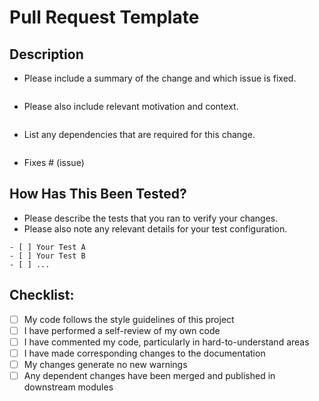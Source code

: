 # Pull Request Template

## Description

* Please include a summary of the change and which issue is fixed.
```

```
* Please also include relevant motivation and context.
```

```
* List any dependencies that are required for this change.
```

```
- Fixes # (issue)

## How Has This Been Tested?
* Please describe the tests that you ran to verify your changes.
* Please also note any relevant details for your test configuration.
```
- [ ] Your Test A
- [ ] Your Test B
- [ ] ...
```

## Checklist:

- [ ] My code follows the style guidelines of this project
- [ ] I have performed a self-review of my own code
- [ ] I have commented my code, particularly in hard-to-understand areas
- [ ] I have made corresponding changes to the documentation
- [ ] My changes generate no new warnings
- [ ] Any dependent changes have been merged and published in downstream modules
